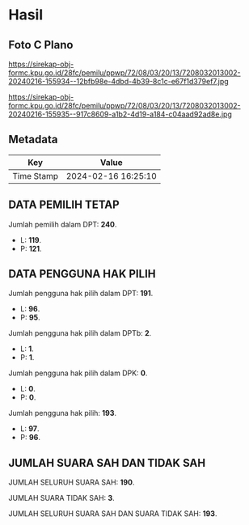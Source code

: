 # Hasil

## Foto C Plano

https://sirekap-obj-formc.kpu.go.id/28fc/pemilu/ppwp/72/08/03/20/13/7208032013002-20240216-155934--12bfb98e-4dbd-4b39-8c1c-e67f1d379ef7.jpg

https://sirekap-obj-formc.kpu.go.id/28fc/pemilu/ppwp/72/08/03/20/13/7208032013002-20240216-155935--917c8609-a1b2-4d19-a184-c04aad92ad8e.jpg


## Metadata

| Key        | Value               |
| ---------- | ------------------- |
| Time Stamp | 2024-02-16 16:25:10 |


## DATA PEMILIH TETAP

Jumlah pemilih dalam DPT: **240**.
 * L: **119**.
 * P: **121**.

## DATA PENGGUNA HAK PILIH

Jumlah pengguna hak pilih dalam DPT: **191**.
 * L: **96**.
 * P: **95**.

Jumlah pengguna hak pilih dalam DPTb: **2**.
 * L: **1**.
 * P: **1**.

Jumlah pengguna hak pilih dalam DPK: **0**.
 * L: **0**.
 * P: **0**.

Jumlah pengguna hak pilih: **193**.
 * L: **97**.
 * P: **96**.

## JUMLAH SUARA SAH DAN TIDAK SAH

JUMLAH SELURUH SUARA SAH: **190**.

JUMLAH SUARA TIDAK SAH: **3**.

JUMLAH SELURUH SUARA SAH DAN SUARA TIDAK SAH: **193**.


